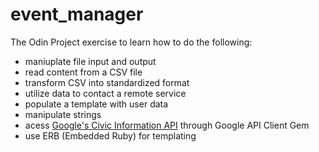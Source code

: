 # event_manager
The Odin Project exercise to learn how to do the following:
- maniuplate file input and output
- read content from a CSV file
- transform CSV into standardized format
- utilize data to contact a remote service
- populate a template with user data
- manipulate strings
- acess [Google's Civic Information API](https://developers.google.com/civic-information/) through Google API Client Gem
- use ERB (Embedded Ruby) for templating

